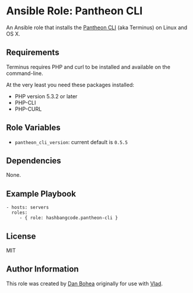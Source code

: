 # Ansible Role: Pantheon CLI

An Ansible role that installs the [Pantheon CLI](https://github.com/pantheon-systems/cli) (aka Terminus) on Linux and OS X.


## Requirements

Terminus requires PHP and curl to be installed and available on the command-line.

At the very least you need these packages installed:

- PHP version 5.3.2 or later
- PHP-CLI
- PHP-CURL


## Role Variables

- `pantheon_cli_version`: current default is `0.5.5`


## Dependencies

None.


## Example Playbook

```
- hosts: servers
  roles:
     - { role: hashbangcode.pantheon-cli }
```

## License

MIT


## Author Information

This role was created by [Dan Bohea](http://bohea.co.uk) originally for use with [Vlad](https://github.com/hashbangcode/vlad).
